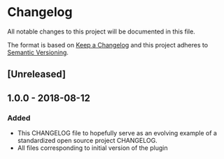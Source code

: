# Changelog
All notable changes to this project will be documented in this file.

The format is based on [Keep a Changelog](http://keepachangelog.com/en/1.0.0/)
and this project adheres to [Semantic Versioning](http://semver.org/spec/v2.0.0.html).

## [Unreleased]

## 1.0.0 - 2018-08-12
### Added
- This CHANGELOG file to hopefully serve as an evolving example of a
  standardized open source project CHANGELOG.
- All files corresponding to initial version of the plugin